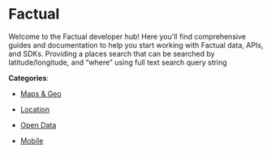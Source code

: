 # Factual


Welcome to the Factual developer hub! Here you'll find comprehensive guides and documentation to help you start working with Factual data, APIs, and SDKs. Providing a places search that can be searched by latitude/longitude, and “where” using full text search query string



**Categories**:

- [Maps & Geo](https://github.com/apis-list/apis-list#maps-and-geo)

- [Location](https://github.com/apis-list/apis-list#location)

- [Open Data](https://github.com/apis-list/apis-list#open-data)

- [Mobile](https://github.com/apis-list/apis-list#mobile)



